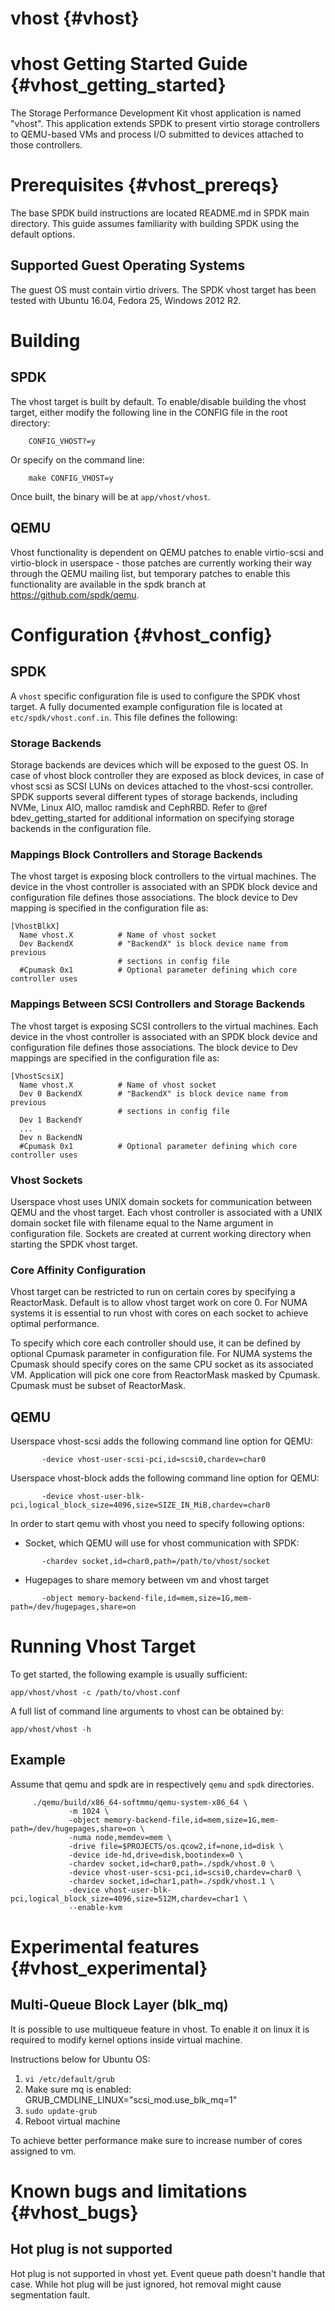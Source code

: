 # vhost {#vhost}

# vhost Getting Started Guide {#vhost_getting_started}

The Storage Performance Development Kit vhost application is named "vhost".
This application extends SPDK to present virtio storage controllers to QEMU-based
VMs and process I/O submitted to devices attached to those controllers.

# Prerequisites {#vhost_prereqs}

The base SPDK build instructions are located README.md in SPDK main directory.
This guide assumes familiarity with building SPDK using the default options.

## Supported Guest Operating Systems
The guest OS must contain virtio drivers. The SPDK vhost target has been tested
with Ubuntu 16.04, Fedora 25, Windows 2012 R2.

# Building

## SPDK
The vhost target is built by default.  To enable/disable building the vhost
target, either modify the following line in the CONFIG file in the root directory:

~~~
    CONFIG_VHOST?=y
~~~

Or specify on the command line:

~~~
    make CONFIG_VHOST=y
~~~

Once built, the binary will be at `app/vhost/vhost`.

## QEMU

Vhost functionality is dependent on QEMU patches to enable virtio-scsi and 
virtio-block in userspace - those patches are currently working their way 
through the QEMU mailing list, but temporary patches to enable this 
functionality are available in the spdk branch at https://github.com/spdk/qemu.

# Configuration {#vhost_config}

## SPDK
A `vhost` specific configuration file is used to configure the SPDK vhost
target.  A fully documented example configuration file is located at
`etc/spdk/vhost.conf.in`.  This file defines the following:

### Storage Backends
Storage backends are devices which will be exposed to the guest OS.  In
case of vhost block controller they are exposed as block devices, in case of
vhost scsi as SCSI LUNs on devices attached to the vhost-scsi controller.
SPDK supports several different types of storage backends, including NVMe,
Linux AIO, malloc ramdisk and CephRBD.  Refer to @ref bdev_getting_started for
additional information on specifying storage backends in the configuration file.

### Mappings Block Controllers and Storage Backends
The vhost target is exposing block controllers to the virtual machines.
The device in the vhost controller is associated with an SPDK block device and
configuration file defines those associations.  The block device to Dev mapping
is specified in the configuration file as:

~~~
[VhostBlkX]
  Name vhost.X          # Name of vhost socket
  Dev BackendX          # "BackendX" is block device name from previous
                        # sections in config file
  #Cpumask 0x1          # Optional parameter defining which core controller uses

~~~

### Mappings Between SCSI Controllers and Storage Backends
The vhost target is exposing SCSI controllers to the virtual machines.
Each device in the vhost controller is associated with an SPDK block device and
configuration file defines those associations.  The block device to Dev mappings
are specified in the configuration file as:

~~~
[VhostScsiX]
  Name vhost.X          # Name of vhost socket
  Dev 0 BackendX        # "BackendX" is block device name from previous
                        # sections in config file
  Dev 1 BackendY
  ...
  Dev n BackendN
  #Cpumask 0x1          # Optional parameter defining which core controller uses

~~~

### Vhost Sockets
Userspace vhost uses UNIX domain sockets for communication between QEMU
and the vhost target.  Each vhost controller is associated with a UNIX domain
socket file with filename equal to the Name argument in configuration file.
Sockets are created at current working directory when starting the SPDK vhost
target.

### Core Affinity Configuration
Vhost target can be restricted to run on certain cores by specifying a ReactorMask.
Default is to allow vhost target work on core 0. For NUMA systems it is essential
to run vhost with cores on each socket to achieve optimal performance.

To specify which core each controller should use, it can be defined by optional
Cpumask parameter in configuration file.  For NUMA systems the Cpumask should
specify cores on the same CPU socket as its associated VM. Application will
pick one core from ReactorMask masked by Cpumask. Cpumask must be subset of
ReactorMask.

## QEMU

Userspace vhost-scsi adds the following command line option for QEMU:
~~~
       -device vhost-user-scsi-pci,id=scsi0,chardev=char0
~~~

Userspace vhost-block adds the following command line option for QEMU:
~~~
       -device vhost-user-blk-pci,logical_block_size=4096,size=SIZE_IN_MiB,chardev=char0
~~~

In order to start qemu with vhost you need to specify following options:

 - Socket, which QEMU will use for vhost communication with SPDK:
~~~
       -chardev socket,id=char0,path=/path/to/vhost/socket
~~~

 - Hugepages to share memory between vm and vhost target
~~~
       -object memory-backend-file,id=mem,size=1G,mem-path=/dev/hugepages,share=on
~~~

# Running Vhost Target
To get started, the following example is usually sufficient:
~~~
app/vhost/vhost -c /path/to/vhost.conf
~~~

A full list of command line arguments to vhost can be obtained by:
~~~
app/vhost/vhost -h
~~~


## Example
Assume that qemu and spdk are in respectively `qemu` and `spdk` directories.
~~~
     ./qemu/build/x86_64-softmmu/qemu-system-x86_64 \
             -m 1024 \
             -object memory-backend-file,id=mem,size=1G,mem-path=/dev/hugepages,share=on \
             -numa node,memdev=mem \
             -drive file=$PROJECTS/os.qcow2,if=none,id=disk \
             -device ide-hd,drive=disk,bootindex=0 \
             -chardev socket,id=char0,path=./spdk/vhost.0 \
             -device vhost-user-scsi-pci,id=scsi0,chardev=char0 \
             -chardev socket,id=char1,path=./spdk/vhost.1 \
             -device vhost-user-blk-pci,logical_block_size=4096,size=512M,chardev=char1 \
             --enable-kvm
~~~

# Experimental features {#vhost_experimental}

## Multi-Queue Block Layer (blk_mq)
It is possible to use multiqueue feature in vhost.
To enable it on linux it is required to modify kernel options inside
virtual machine.

Instructions below for Ubuntu OS:
1. `vi /etc/default/grub`
2. Make sure mq is enabled:
GRUB_CMDLINE_LINUX="scsi_mod.use_blk_mq=1"
3. `sudo update-grub`
4. Reboot virtual machine

To achieve better performance make sure to increase number of cores
assigned to vm.

# Known bugs and limitations {#vhost_bugs}

## Hot plug is not supported
Hot plug is not supported in vhost yet. Event queue path doesn't handle that
case. While hot plug will be just ignored, hot removal might cause segmentation
fault.
